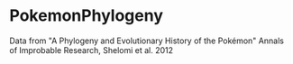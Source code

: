 # PokemonPhylogeny
Data from "A Phylogeny and Evolutionary History of the Pokémon" Annals of Improbable Research, Shelomi et al. 2012
